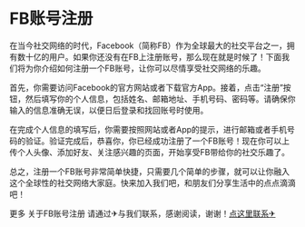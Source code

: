 # FB账号注册

在当今社交网络的时代，Facebook（简称FB）作为全球最大的社交平台之一，拥有数十亿的用户。如果你还没有在FB上注册账号，那么现在就是时候了！下面我们将为你介绍如何注册一个FB账号，让你可以尽情享受社交网络的乐趣。

首先，你需要访问Facebook的官方网站或者下载官方App。接着，点击“注册”按钮，然后填写你的个人信息，包括姓名、邮箱地址、手机号码、密码等。请确保你输入的信息准确无误，以便日后登录和找回账号时使用。

在完成个人信息的填写后，你需要按照网站或者App的提示，进行邮箱或者手机号码的验证。验证完成后，恭喜你，你已经成功注册了一个FB账号！现在你可以上传个人头像、添加好友、关注感兴趣的页面，开始享受FB带给你的社交乐趣了。

总之，注册一个FB账号非常简单快捷，只需要几个简单的步骤，就可以让你融入这个全球性的社交网络大家庭。快来加入我们吧，和朋友们分享生活中的点点滴滴吧！

更多 关于FB账号注册 请通过✈与我们联系，感谢阅读，谢谢！[点这里联系✈](https://t.me/jsksbsjsjp)